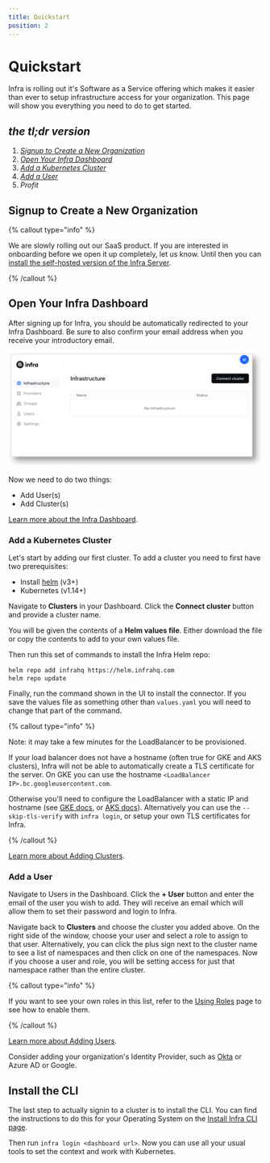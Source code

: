 ```yaml
---
title: Quickstart
position: 2
---
```

# Quickstart

Infra is rolling out it's Software as a Service offering which makes it easier than ever to setup infrastructure access for your organization. This page will show you everything you need to do to get started.

## _the tl;dr version_

1. _[Signup to Create a New Organization](#signup-to-create-a-new-organization)_
2. _[Open Your Infra Dashboard](#open-your-infra-dashboard)_
3. _[Add a Kubernetes Cluster](#add-a-kubernetes-cluster)_
4. _[Add a User](#add-a-user)_
5. _Profit_

## Signup to Create a New Organization

{% callout type="info" %}

We are slowly rolling out our SaaS product. If you are interested in onboarding before we open it up completely, let us know. Until then you can [install the self-hosted version of the Infra Server](../reference/selfhosted.md).

{% /callout %}

## Open Your Infra Dashboard

After signing up for Infra, you should be automatically redirected to your Infra Dashboard. Be sure to also confirm your email address when you receive your introductory email.

![Open your Dashboard](../images/quickstart-opendashboard.png)

Now we need to do two things:

- Add User(s)
- Add Cluster(s)

[Learn more about the Infra Dashboard](../using/dashboard.md).

### Add a Kubernetes Cluster

Let's start by adding our first cluster. To add a cluster you need to first have two prerequisites:

- Install [helm](https://helm.sh/docs/intro/install/) (v3+)
- Kubernetes (v1.14+)

Navigate to **Clusters** in your Dashboard. Click the **Connect cluster** button and provide a cluster name.

You will be given the contents of a **Helm values file**. Either download the file or copy the contents to add to your own values file.

Then run this set of commands to install the Infra Helm repo:

```
helm repo add infrahq https://helm.infrahq.com
helm repo update
```

Finally, run the command shown in the UI to install the connector. If you save the values file as something other than `values.yaml` you will need to change that part of the command.

{% callout type="info" %}

Note: it may take a few minutes for the LoadBalancer to be provisioned.

If your load balancer does not have a hostname (often true for GKE and AKS clusters), Infra will not be able to automatically create a TLS certificate for the server. On GKE you can use the hostname `<LoadBalancer IP>.bc.googleusercontent.com`.

Otherwise you'll need to configure the LoadBalancer with a static IP and hostname (see
[GKE docs](https://cloud.google.com/kubernetes-engine/docs/tutorials/configuring-domain-name-static-ip), or
[AKS docs](https://docs.microsoft.com/en-us/azure/aks/static-ip#create-a-static-ip-address)).
Alternatively you can use the `--skip-tls-verify` with `infra login`, or setup your own TLS certificates for Infra.

{% /callout %}

[Learn more about Adding Clusters](../manage/connectors/kubernetes.md).

### Add a User

Navigate to Users in the Dashboard. Click the **+ User** button and enter the email of the user you wish to add. They will receive an email which will allow them to set their password and login to Infra.

Navigate back to **Clusters** and choose the cluster you added above. On the right side of the window, choose your user and select a role to assign to that user. Alternatively, you can click the plus sign next to the cluster name to see a list of namespaces and then click on one of the namespaces. Now if you choose a user and role, you will be setting access for just that namespace rather than the entire cluster.

{% callout type="info" %}

If you want to see your own roles in this list, refer to the [Using Roles](../manage/roles.md) page to see how to enable them.

{% /callout %}

[Learn more about Adding Users](../manage/users.md).

Consider adding your organization's Identity Provider, such as [Okta](../manage/idp/okta) or Azure AD or Google.

## Install the CLI

The last step to actually signin to a cluster is to install the CLI. You can find the instructions to do this for your Operating System on the [Install Infra CLI page](install-infra-cli.md).

Then run `infra login <dashboard url>`. Now you can use all your usual tools to set the context and work with Kubernetes.
